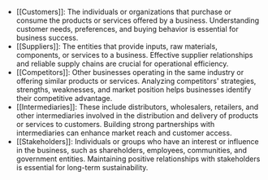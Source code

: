 - [[Customers]]: The individuals or organizations that purchase or consume the products or services offered by a business. Understanding customer needs, preferences, and buying behavior is essential for business success.
- [[Suppliers]]: The entities that provide inputs, raw materials, components, or services to a business. Effective supplier relationships and reliable supply chains are crucial for operational efficiency.
- [[Competitors]]: Other businesses operating in the same industry or offering similar products or services. Analyzing competitors' strategies, strengths, weaknesses, and market position helps businesses identify their competitive advantage.
- [[Intermediaries]]: These include distributors, wholesalers, retailers, and other intermediaries involved in the distribution and delivery of products or services to customers. Building strong partnerships with intermediaries can enhance market reach and customer access.
- [[Stakeholders]]: Individuals or groups who have an interest or influence in the business, such as shareholders, employees, communities, and government entities. Maintaining positive relationships with stakeholders is essential for long-term sustainability.